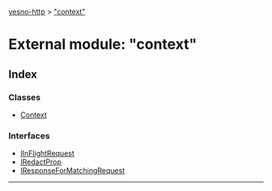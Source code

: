 [yesno-http](../README.md) > ["context"](../modules/_context_.md)

# External module: "context"

## Index

### Classes

* [Context](../classes/_context_.context.md)

### Interfaces

* [IInFlightRequest](../interfaces/_context_.iinflightrequest.md)
* [IRedactProp](../interfaces/_context_.iredactprop.md)
* [IResponseForMatchingRequest](../interfaces/_context_.iresponseformatchingrequest.md)

---

